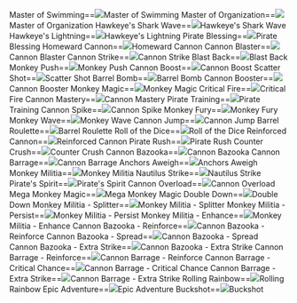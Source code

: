 Master of Swimming==<img src="upload/mxd/Cannoneer/Skill_Master_of_Swimming.png"/>Master of Swimming
Master of Organization==<img src="upload/mxd/Cannoneer/Skill_Master_of_Organization.png"/>Master of Organization
Hawkeye's Shark Wave==<img src="upload/mxd/Cannoneer/Skill_Hawkeye's_Shark_Wave.png"/>Hawkeye's Shark Wave
Hawkeye's Lightning==<img src="upload/mxd/Cannoneer/Skill_Hawkeye's_Lightning.png"/>Hawkeye's Lightning
Pirate Blessing==<img src="upload/mxd/Cannoneer/Skill_Pirate_Blessing.png"/>Pirate Blessing
Homeward Cannon==<img src="upload/mxd/Cannoneer/Skill_Homeward_Cannon.png"/>Homeward Cannon
Cannon Blaster==<img src="upload/mxd/Cannoneer/Skill_Cannon_Blaster.png"/>Cannon Blaster
Cannon Strike==<img src="upload/mxd/Cannoneer/Skill_Cannon_Strike.png"/>Cannon Strike
Blast Back==<img src="upload/mxd/Cannoneer/Skill_Blast_Back.png"/>Blast Back
Monkey Push==<img src="upload/mxd/Cannoneer/Skill_Monkey_Push.png"/>Monkey Push
Cannon Boost==<img src="upload/mxd/Cannoneer/Skill_Cannon_Boost.png"/>Cannon Boost
Scatter Shot==<img src="upload/mxd/Cannoneer/Skill_Scatter_Shot.png"/>Scatter Shot
Barrel Bomb==<img src="upload/mxd/Cannoneer/Skill_Barrel_Bomb.png"/>Barrel Bomb
Cannon Booster==<img src="upload/mxd/Cannoneer/Skill_Cannon_Booster.png"/>Cannon Booster
Monkey Magic==<img src="upload/mxd/Cannoneer/Skill_Monkey_Magic.png"/>Monkey Magic
Critical Fire==<img src="upload/mxd/Cannoneer/Skill_Critical_Fire.png"/>Critical Fire
Cannon Mastery==<img src="upload/mxd/Cannoneer/Skill_Cannon_Mastery.png"/>Cannon Mastery
Pirate Training==<img src="upload/mxd/Cannoneer/Skill_Pirate_Training.png"/>Pirate Training
Cannon Spike==<img src="upload/mxd/Cannoneer/Skill_Cannon_Spike.png"/>Cannon Spike
Monkey Fury==<img src="upload/mxd/Cannoneer/Skill_Monkey_Fury.png"/>Monkey Fury
Monkey Wave==<img src="upload/mxd/Cannoneer/Skill_Monkey_Wave.png"/>Monkey Wave
Cannon Jump==<img src="upload/mxd/Cannoneer/Skill_Cannon_Jump.png"/>Cannon Jump
Barrel Roulette==<img src="upload/mxd/Cannoneer/Skill_Barrel_Roulette.png"/>Barrel Roulette
Roll of the Dice==<img src="upload/mxd/Cannoneer/Skill_Roll_of_the_Dice.png"/>Roll of the Dice
Reinforced Cannon==<img src="upload/mxd/Cannoneer/Skill_Reinforced_Cannon.png"/>Reinforced Cannon
Pirate Rush==<img src="upload/mxd/Cannoneer/Skill_Pirate_Rush.png"/>Pirate Rush
Counter Crush==<img src="upload/mxd/Cannoneer/Skill_Counter_Crush.png"/>Counter Crush
Cannon Bazooka==<img src="upload/mxd/Cannoneer/Skill_Cannon_Bazooka.png"/>Cannon Bazooka
Cannon Barrage==<img src="upload/mxd/Cannoneer/Skill_Cannon_Barrage.png"/>Cannon Barrage
Anchors Aweigh==<img src="upload/mxd/Cannoneer/Skill_Anchors_Aweigh.png"/>Anchors Aweigh
Monkey Militia==<img src="upload/mxd/Cannoneer/Skill_Monkey_Militia.png"/>Monkey Militia
Nautilus Strike==<img src="upload/mxd/Cannoneer/Skill_Nautilus_Strike.png"/>Nautilus Strike
Pirate's Spirit==<img src="upload/mxd/Cannoneer/Skill_Pirate's_Spirit.png"/>Pirate's Spirit
Cannon Overload==<img src="upload/mxd/Cannoneer/Skill_Cannon_Overload.png"/>Cannon Overload
Mega Monkey Magic==<img src="upload/mxd/Cannoneer/Skill_Mega_Monkey_Magic.png"/>Mega Monkey Magic
Double Down==<img src="upload/mxd/Cannoneer/Skill_Double_Down.png"/>Double Down
Monkey Militia \- Splitter==<img src="upload/mxd/Cannoneer/Skill_Monkey_Militia_-_Splitter.png"/>Monkey Militia - Splitter
Monkey Militia \- Persist==<img src="upload/mxd/Cannoneer/Skill_Monkey_Militia_-_Persist.png"/>Monkey Militia - Persist
Monkey Militia \- Enhance==<img src="upload/mxd/Cannoneer/Skill_Monkey_Militia_-_Enhance.png"/>Monkey Militia - Enhance
Cannon Bazooka \- Reinforce==<img src="upload/mxd/Cannoneer/Skill_Cannon_Bazooka_-_Reinforce.png"/>Cannon Bazooka - Reinforce
Cannon Bazooka \- Spread==<img src="upload/mxd/Cannoneer/Skill_Cannon_Bazooka_-_Spread.png"/>Cannon Bazooka - Spread
Cannon Bazooka \- Extra Strike==<img src="upload/mxd/Cannoneer/Skill_Cannon_Bazooka_-_Extra_Strike.png"/>Cannon Bazooka - Extra Strike
Cannon Barrage \- Reinforce==<img src="upload/mxd/Cannoneer/Skill_Cannon_Barrage_-_Reinforce.png"/>Cannon Barrage - Reinforce
Cannon Barrage \- Critical Chance==<img src="upload/mxd/Cannoneer/Skill_Cannon_Barrage_-_Critical_Chance.png"/>Cannon Barrage - Critical Chance
Cannon Barrage \- Extra Strike==<img src="upload/mxd/Cannoneer/Skill_Cannon_Barrage_-_Extra_Strike.png"/>Cannon Barrage - Extra Strike
Rolling Rainbow==<img src="upload/mxd/Cannoneer/Skill_Rolling_Rainbow.png"/>Rolling Rainbow
Epic Adventure==<img src="upload/mxd/Cannoneer/Skill_Epic_Adventure_(Pirate).png"/>Epic Adventure
Buckshot==<img src="upload/mxd/Cannoneer/Skill_Buckshot.png"/>Buckshot
